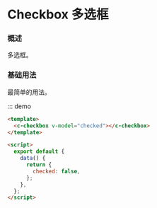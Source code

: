 # Checkbox 多选框

### 概述

多选框。

### 基础用法

最简单的用法。

::: demo

```html
<template>
  <c-checkbox v-model="checked"></c-checkbox>
</template>

<script>
  export default {
    data() {
      return {
        checked: false,
      };
    },
  };
</script>
```

